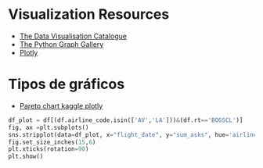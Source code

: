# Visualization Resources

- [The Data Visualisation Catalogue](https://datavizcatalogue.com/)
- [The Python Graph Gallery](https://www.python-graph-gallery.com/)
- [Plotly](https://plotly.com/python/)


# Tipos de gráficos
- [Pareto chart kaggle plotly](https://www.kaggle.com/code/sc0v1n0/how-to-create-a-pareto-chart-using-plotly)




```python
df_plot = df[(df.airline_code.isin(['AV','LA']))&(df.rt=='BOGSCL')]
fig, ax =plt.subplots()
sns.stripplot(data=df_plot, x="flight_date", y="sum_asks", hue='airline_code', jitter=0.2, size=2.5)
fig.set_size_inches(15,6)
plt.xticks(rotation=90)
plt.show()
```

